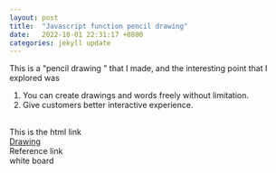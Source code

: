```yaml
---
layout: post
title:  "Javascript function pencil drawing"
date:   2022-10-01 22:31:17 +0800
categories: jekyll update
---
```

This is a "pencil drawing " that I made, and the interesting point that I explored was
<br>
1. You can create drawings and words freely without limitation.
2. Give customers better interactive experience.
<br>
This is the html link
<br>
<a href="https://silvia312488492.github.io/drawing/index.html">Drawing</a>
<br>
Reference link
<br>
<a herf="https://idearocketanimation.com/18718-whiteboard-animation-videos-best/">white board</a>

[jekyll-docs]: https://jekyllrb.com/docs/home
[jekyll-gh]:   https://github.com/jekyll/jekyll
[jekyll-talk]: https://talk.jekyllrb.com/
